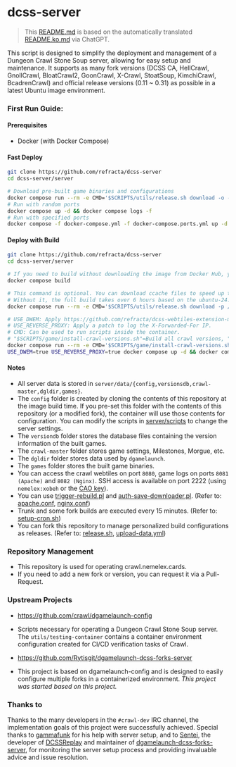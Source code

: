 # dcss-server

> This [README.md](README.md) is based on the automatically translated [README.ko.md](README.ko.md) via ChatGPT.

This script is designed to simplify the deployment and management of a Dungeon Crawl Stone Soup server, allowing for easy setup and maintenance. It supports as many fork versions (DCSS CA, HellCrawl, GnollCrawl, BloatCrawl2, GoonCrawl, X-Crawl, StoatSoup, KimchiCrawl, BcadrenCrawl) and official release versions (0.11 ~ 0.31) as possible in a latest Ubuntu image environment.

### First Run Guide:
#### Prerequisites
* Docker (with Docker Compose)

#### Fast Deploy
```bash
git clone https://github.com/refracta/dcss-server
cd dcss-server/server

# Download pre-built game binaries and configurations
docker compose run --rm -e CMD='$SCRIPTS/utils/release.sh download -o -p data -n game-data' dcss-server
# Run with random ports
docker compose up -d && docker compose logs -f
# Run with specified ports
docker compose -f docker-compose.yml -f docker-compose.ports.yml up -d && docker compose logs -f
```

#### Deploy with Build
```bash
git clone https://github.com/refracta/dcss-server
cd dcss-server/server

# If you need to build without downloading the image from Docker Hub, you can use the following command.
docker compose build

# This command is optional. You can download ccache files to speed up the compilation process.
# Without it, the full build takes over 6 hours based on the ubuntu-24.04 image of the GitHub Action Runner. With it, the build time is reduced to about 45 minutes.
docker compose run --rm -e CMD='$SCRIPTS/utils/release.sh download -p /data/ccache -n ccache' dcss-server

# USE_DWEM: Apply https://github.com/refracta/dcss-webtiles-extension-module.
# USE_REVERSE_PROXY: Apply a patch to log the X-Forwarded-For IP.
# CMD: Can be used to run scripts inside the container.
# "$SCRIPTS/game/install-crawl-versions.sh"=Build all crawl versions, "$SCRIPTS/game/install-trunk.sh"=Build only the trunk version, ""=Run the server immediately without building (if existing build data is present).
docker compose run --rm -e CMD='$SCRIPTS/game/install-crawl-versions.sh' dcss-server
USE_DWEM=true USE_REVERSE_PROXY=true docker compose up -d && docker compose logs -f
```

#### Notes
 - All server data is stored in `server/data/{config,versionsdb,crawl-master,dgldir,games}`.
 - The `config` folder is created by cloning the contents of this repository at the image build time. If you pre-set this folder with the contents of this repository (or a modified fork), the container will use those contents for configuration. You can modify the scripts in [server/scripts](server/scripts) to change the server settings.
 - The `versiondb` folder stores the database files containing the version information of the built games.
 - The `crawl-master` folder stores game settings, Milestones, Morgue, etc.
 - The `dgldir` folder stores data used by `dgamelaunch`.
 - The `games` folder stores the built game binaries.
 - You can access the crawl webtiles on port `8080`, game logs on ports `8081 (Apache)` and `8082 (Nginx)`. SSH access is available on port 2222 (using `nemelex:xobeh` or the [CAO key](https://crawl.develz.org/cao_key)).
 - You can use [trigger-rebuild.pl](utils/trigger-rebuild.pl) and [auth-save-downloader.pl](utils/auth-save-downloader.pl). (Refer to: [apache.conf](server/scripts/web/conf/apache.conf), [nginx.conf](server/scripts/web/conf/nginx-default.conf))
 - Trunk and some fork builds are executed every 15 minutes. (Refer to: [setup-cron.sh](server/scripts/game/setup-cron.sh))
 - You can fork this repository to manage personalized build configurations as releases. (Refer to: [release.sh](server/scripts/utils/release.sh), [upload-data.yml](.github/workflows/upload-data.yml))

### Repository Management
* This repository is used for operating crawl.nemelex.cards.
* If you need to add a new fork or version, you can request it via a Pull-Request.

### Upstream Projects
* https://github.com/crawl/dgamelaunch-config
* Scripts necessary for operating a Dungeon Crawl Stone Soup server. The `utils/testing-container` contains a container environment configuration created for CI/CD verification tasks of Crawl.

* https://github.com/Rytisgit/dgamelaunch-dcss-forks-server
* This project is based on dgamelaunch-config and is designed to easily configure multiple forks in a containerized environment. *This project was started based on this project.*

### Thanks to

Thanks to the many developers in the `#crawl-dev` IRC channel, the implementation goals of this project were successfully achieved. 
Special thanks to [gammafunk](https://github.com/gammafunk) for his help with server setup, and to [Sentei](https://github.com/Rytisgit), the developer of [DCSSReplay](https://github.com/Rytisgit/dcssreplay) and maintainer of [dgamelaunch-dcss-forks-server](https://github.com/Rytisgit/dgamelaunch-dcss-forks-server), for monitoring the server setup process and providing invaluable advice and issue resolution.